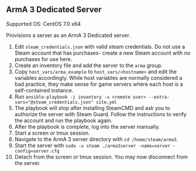 ## ArmA 3 Dedicated Server
Supported OS: CentOS 7.0 x64

Provisions a server as an ArmA 3 Dedicated server.

1. Edit `steam_credentials.json` with valid steam credentials. Do not use a Steam account that has purchases- create a new Steam account with no purchases for use here.
1. Create an inventory file and add the server to the `arma` group.
1. Copy `host_vars/arma_example` to `host_vars/<hostname>` and edit the variables accordingly. While host variables are normally considered a bad practice, they make sense for game servers where each host is a self-contained instance.
1. Run `ansible-playbook -i inventory -u <remote user> --extra-vars="@steam_credentials.json" site.yml`
1. The playbook will stop after installing SteamCMD and ask you to authorize the server with Steam Guard. Follow the instructions to verify the account and run the playbook again.
1. After the playbook is complete, log into the server manually.
1. Start a screen or tmux session.
1. Navigate to the ArmA 3 server directory with `cd /home/steam/arma3`.
1. Start the server with `sudo -u steam ./arma3server -name=server -config=server.cfg`
1. Detach from the screen or tmux session. You may now disconnect from the server.
